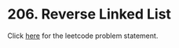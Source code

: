 # 206. Reverse Linked List

Click [here](https://leetcode.com/problems/reverse-linked-list/) for the leetcode problem statement.
